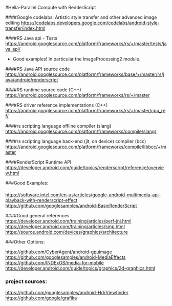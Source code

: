 #Hella-Parallel Compute with RenderScript


####Google codelabs: Artistic style transfer and other advanced image editing
https://codelabs.developers.google.com/codelabs/android-style-transfer/index.html




####RS Java api - Tests
https://android.googlesource.com/platform/frameworks/rs/+/master/tests/java_api/
- Good examples! In particular the ImageProcessing2 module.

####RS Java API source code
https://android.googlesource.com/platform/frameworks/base/+/master/rs/java/android/renderscript


####RS runtime source code (C++)
https://android.googlesource.com/platform/frameworks/rs/+/master

####RS driver reference implementations (C++)
https://android.googlesource.com/platform/frameworks/rs/+/master/cpu_ref/


####rs scripting language offline compiler (slang)
https://android.googlesource.com/platform/frameworks/compile/slang/

####rs scripting language back-end (jit, on device) compiler (bcc)
https://android.googlesource.com/platform/frameworks/compile/libbcc/+/master


####RenderScript Runtime API
https://developer.android.com/guide/topics/renderscript/reference/overview.html


###Good Examples:
####
https://software.intel.com/en-us/articles/google-android-multimedia-api-playback-with-renderscript-effect
https://github.com/googlesamples/android-BasicRenderScript


####Good general references
https://developer.android.com/training/articles/perf-jni.html
https://developer.android.com/training/articles/smp.html
https://source.android.com/devices/graphics/architecture


###Other Options:

https://github.com/CyberAgent/android-gpuimage
https://github.com/googlesamples/android-MediaEffects
https://github.com/INDExOS/media-for-mobile
https://developer.android.com/guide/topics/graphics/2d-graphics.html


### project sources:
https://github.com/googlesamples/android-HdrViewfinder
https://github.com/google/grafika